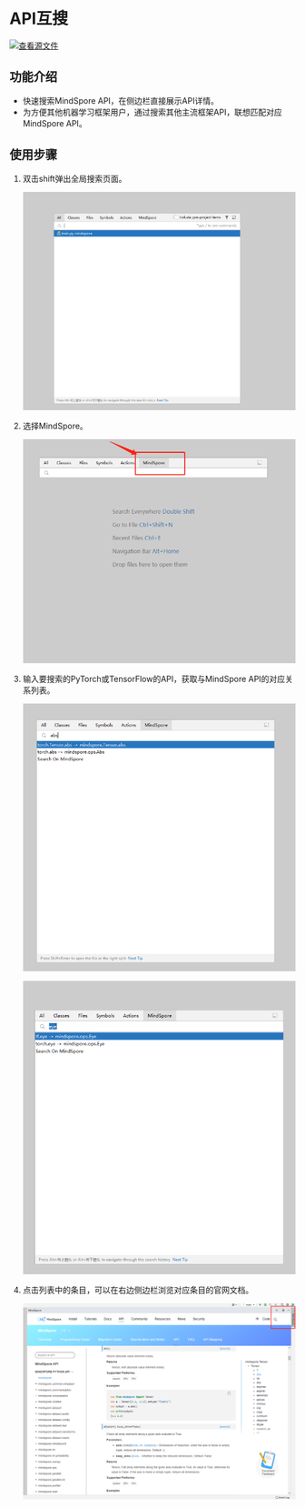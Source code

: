 # API互搜

[![查看源文件](https://mindspore-website.obs.cn-north-4.myhuaweicloud.com/website-images/master/resource/_static/logo_source.svg)](https://gitee.com/mindspore/docs/blob/master/docs/devtoolkit/docs/source_zh_cn/api_search.md)

## 功能介绍

* 快速搜索MindSpore API，在侧边栏直接展示API详情。
* 为方便其他机器学习框架用户，通过搜索其他主流框架API，联想匹配对应MindSpore API。

## 使用步骤

1. 双击shift弹出全局搜索页面。

   ![img](images/clip_image060.jpg)

2. 选择MindSpore。

   ![img](images/clip_image062.jpg)

3. 输入要搜索的PyTorch或TensorFlow的API，获取与MindSpore API的对应关系列表。

   ![img](images/clip_image064.jpg)

   ![img](images/clip_image066.jpg)

4. 点击列表中的条目，可以在右边侧边栏浏览对应条目的官网文档。

   ![img](images/clip_image068.jpg)
